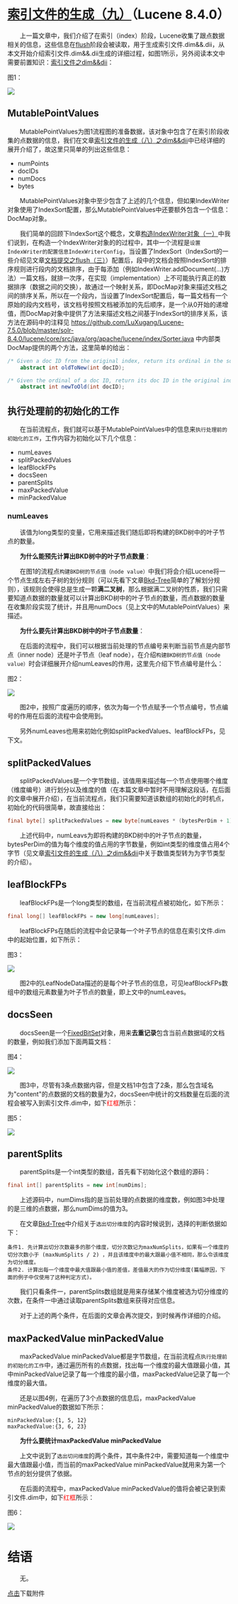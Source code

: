 # [索引文件的生成（九）](https://www.amazingkoala.com.cn/Lucene/Index/)（Lucene 8.4.0）

&emsp;&emsp;上一篇文章中，我们介绍了在索引（index）阶段，Lucene收集了跟点数据相关的信息，这些信息在[flush]([文档提交之flush（一）](https://www.amazingkoala.com.cn/Lucene/Index/2019/0716/74.html))阶段会被读取，用于生成索引文件.dim&&.dii，从本文开始介绍索引文件.dim&&.dii生成的详细过程，如图1所示，另外阅读本文中需要前置知识：[索引文件之dim&&dii](https://www.amazingkoala.com.cn/Lucene/suoyinwenjian/2019/0424/53.html)：

图1：

<img src="索引文件的生成（九）-image/1.png">

## MutablePointValues

&emsp;&emsp;MutablePointValues为图1流程图的准备数据，该对象中包含了在索引阶段收集的点数据的信息，我们在文章[索引文件的生成（八）之dim&&dii](https://www.amazingkoala.com.cn/Lucene/Index/2020/0329/128.html)中已经详细的展开介绍了，故这里只简单的列出这些信息：

- numPoints
- docIDs
- numDocs
- bytes

&emsp;&emsp;MutablePointValues对象中至少包含了上述的几个信息，但如果IndexWriter对象使用了IndexSort配置，那么MutablePointValues中还要额外包含一个信息：DocMap对象。

&emsp;&emsp;我们简单的回顾下IndexSort这个概念，文章[构造IndexWriter对象（一）](https://www.amazingkoala.com.cn/Lucene/Index/2019/1111/106.html)中我们说到，在构造一个IndexWriter对象的的过程中，其中一个流程是`设置IndexWriter的配置信息IndexWriterConfig`，当设置了IndexSort（IndexSort的一些介绍见文章[文档提交之flush（三）](https://www.amazingkoala.com.cn/Lucene/Index/2019/0725/76.html)）配置后，段中的文档会按照IndexSort的排序规则进行段内的文档排序，由于每添加（例如IndexWriter.addDocument(...)方法）一篇文档，就排一次序，在实现（implementation）上不可能执行真正的数据排序（数据之间的交换），故通过一个映射关系，即DocMap对象来描述文档之间的排序关系，所以在一个段内，当设置了IndexSort配置后，每一篇文档有一个原始的段内文档号，该文档号按照文档被添加的先后顺序，是一个从0开始的递增值，而DocMap对象中提供了方法来描述文档之间基于IndexSort的排序关系，该方法在源码中的注释见 https://github.com/LuXugang/Lucene-7.5.0/blob/master/solr-8.4.0/lucene/core/src/java/org/apache/lucene/index/Sorter.java 中内部类DocMap提供的两个方法，这里简单的给出：

```java
/* Given a doc ID from the original index, return its ordinal in the sorted index. */
    abstract int oldToNew(int docID);

/* Given the ordinal of a doc ID, return its doc ID in the original index. */
    abstract int newToOld(int docID);
```

## 执行处理前的初始化的工作

&emsp;&emsp;在当前流程点，我们就可以基于MutablePointValues中的信息来`执行处理前的初始化的工作`，工作内容为初始化以下几个信息：

- numLeaves
- splitPackedValues
- leafBlockFPs
- docsSeen
- parentSplits
- maxPackedValue
- minPackedValue

### numLeaves

&emsp;&emsp;该值为long类型的变量，它用来描述我们随后即将构建的BKD树中的叶子节点的数量。

&emsp;&emsp;**为什么能预先计算出BKD树中的叶子节点数量**：

&emsp;&emsp;在图1的流程点`构建BKD树的节点值（node value）`中我们将会介绍Lucene将一个节点生成左右子树的划分规则（可以先看下文章[Bkd-Tree](https://www.amazingkoala.com.cn/Lucene/gongjulei/2019/0422/52.html)简单的了解划分规则），该规则会使得总是生成一颗**满二叉树**，那么根据满二叉树的性质，我们只需要知道点数据的数量就可以计算出BKD树中的叶子节点的数量，而点数据的数量在收集阶段实现了统计，并且用numDocs（见上文中的MutablePointValues）来描述。

&emsp;&emsp;**为什么要先计算出BKD树中的叶子节点数量**：

&emsp;&emsp;在后面的流程中，我们可以根据当前处理的节点编号来判断当前节点是内部节点（inner node）还是叶子节点（leaf node），在介绍`构建BKD树的节点值（node value）`时会详细展开介绍numLeaves的作用，这里先介绍下节点编号是什么：

图2：

<img src="索引文件的生成（九）-image/2.png">

&emsp;&emsp;图2中，按照广度遍历的顺序，依次为每一个节点赋予一个节点编号，节点编号的作用在后面的流程中会使用到。

&emsp;&emsp;另外numLeaves也用来初始化例如splitPackedValues、leafBlockFPs，见下文。

## splitPackedValues

&emsp;&emsp;splitPackedValues是一个字节数组，该值用来描述每一个节点使用哪个维度（维度编号）进行划分以及维度的值（在本篇文章中暂时不用理解这段话，在后面的文章中展开介绍），在当前流程点，我们只需要知道该数组的初始化的时机点，初始化的代码很简单，故直接给出：

```java
final byte[] splitPackedValues = new byte[numLeaves * (bytesPerDim + 1)];
```

&emsp;&emsp;上述代码中，numLeavs为即将构建的BKD树中的叶子节点的数量，bytesPerDim的值为每个维度的值占用的字节数量，例如int类型的维度值占用4个字节（见文章[索引文件的生成（八）之dim&&dii](https://www.amazingkoala.com.cn/Lucene/Index/2020/0329/128.html)中关于数值类型转为为字节类型的介绍）。

## leafBlockFPs

&emsp;&emsp;leafBlockFPs是一个long类型的数组，在当前流程点被初始化，如下所示：

```java
final long[] leafBlockFPs = new long[numLeaves];
```

&emsp;&emsp;leafBlockFPs在随后的流程中会记录每一个叶子节点的信息在索引文件.dim中的起始位置，如下所示：

图3：

<img src="索引文件的生成（九）-image/3.png">

&emsp;&emsp;图2中的LeafNodeData描述的是每个叶子节点的信息，可见leafBlockFPs数组中的数组元素数量为叶子节点的数量，即上文中的numLeaves。

## docsSeen

&emsp;&emsp;docsSeen是一个[FixedBitSet](https://www.amazingkoala.com.cn/Lucene/gongjulei/2019/0404/45.html)对象，用来**去重记录**包含当前点数据域的文档的数量，例如我们添加下面两篇文档：

图4：

<img src="索引文件的生成（九）-image/4.png">

&emsp;&emsp;图3中，尽管有3条点数据内容，但是文档1中包含了2条，那么包含域名为"content"的点数据的文档的数量为2，docsSeen中统计的文档数量在后面的流程会被写入到索引文件.dim中，如下<font color=Red>红框</font>所示：

图5：

<img src="索引文件的生成（九）-image/5.png">

## parentSplits

&emsp;&emsp;parentSplits是一个int类型的数组，首先看下初始化这个数组的源码：

```java
final int[] parentSplits = new int[numDims];
```

&emsp;&emsp;上述源码中，numDims指的是当前处理的点数据的维度数，例如图3中处理的是三维的点数据，那么numDims的值为3。

&emsp;&emsp;在文章[Bkd-Tree](https://www.amazingkoala.com.cn/Lucene/gongjulei/2019/0422/52.html)中介绍关于`选出切分维度`的内容时候说到，选择的判断依据如下：

```text
条件1. 先计算出切分次数最多的那个维度，切分次数记为maxNumSplits，如果有一个维度的切分次数小于 (maxNumSplits / 2) ，并且该维度中的最大跟最小值不相同，那么令该维度为切分维度。
条件2. 计算出每一个维度中最大值跟最小值的差值，差值最大的作为切分维度(篇幅原因，下面的例子中仅使用了这种判定方式)。
```

&emsp;&emsp;我们只看条件一，parentSplits数组就是用来存储某个维度被选为切分维度的次数，在条件一中通过读取parentSplits数组来获得对应信息。

&emsp;&emsp;对于上述的两个条件，在后面的文章会再次提交，到时候再作详细的介绍。

## maxPackedValue minPackedValue

&emsp;&emsp;maxPackedValue minPackedValue都是字节数组，在当前流程点`执行处理前的初始化的工作`中，通过遍历所有的点数据，找出每一个维度的最大值跟最小值，其中minPackedValue记录了每一个维度的最小值，maxPackedValue记录了每一个维度的最大值。

&emsp;&emsp;还是以图4例，在遍历了3个点数据的信息后，maxPackedValue minPackedValue的数据如下所示：

```text
minPackedValue:{1, 5, 12}
maxPackedValue:{3, 6, 23}
```

&emsp;&emsp;**为什么要统计maxPackedValue minPackedValue**

&emsp;&emsp;上文中说到了`选出切问维度`的两个条件，其中条件2中，需要知道每一个维度中最大值跟最小值，而当前的maxPackedValue minPackedValue就用来为第一个节点的划分提供了依据。

&emsp;&emsp;在后面的流程中，maxPackedValue minPackedValue的值将会被记录到索引文件.dim中，如下<font color=Red>红框</font>所示：

图6：

<img src="索引文件的生成（九）-image/6.png">

# 结语

&emsp;&emsp;无。

[点击](http://www.amazingkoala.com.cn/attachment/Lucene/Index/索引文件的生成/索引文件的生成（九）/索引文件的生成（九）.zip)下载附件
